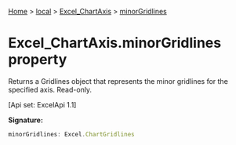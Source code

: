 [Home](./index) &gt; [local](local.md) &gt; [Excel\_ChartAxis](local.excel_chartaxis.md) &gt; [minorGridlines](local.excel_chartaxis.minorgridlines.md)

# Excel\_ChartAxis.minorGridlines property

Returns a Gridlines object that represents the minor gridlines for the specified axis. Read-only. 

 \[Api set: ExcelApi 1.1\]

**Signature:**
```javascript
minorGridlines: Excel.ChartGridlines
```
